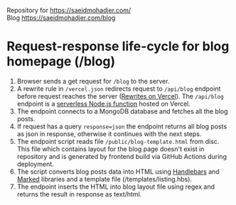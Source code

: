Repository for https://saeidmohadjer.com/  
Blog https://saeidmohadjer.com/blog

# Request-response life-cycle for blog homepage (/blog)

1. Browser sends a get request for `/blog` to the server.
1. A rewrite rule in `/vercel.json` redirects request to `/api/blog` endpoint before request reaches the server ([Rewrites on Vercel](https://vercel.com/docs/edge-network/rewrites)). The `/api/blog` endpoint is a [serverless Node.js function](https://vercel.com/docs/functions/runtimes/node-js) hosted on Vercel.
2. The endpoint connects to a MongoDB database and fetches all the blog posts.
1. If request has a query `response=json` the endpoint returns all blog posts as json in response, otherwise it continues with the next steps.
1. The endpoint script reads file `/public/blog-template.html` from disc. This file which contains layout for the blog page doesn't exist in repository and is generated by frontend build via GitHub Actions during deployment.
2. The script converts blog posts data into HTML using [Handlebars](https://www.npmjs.com/package/handlebars) and [Marked](https://www.npmjs.com/package/marked) libraries and a template file (/templates/listing.hbs).
3. The endpoint inserts the HTML into blog layout file using regex and returns the result in response as text/html.
